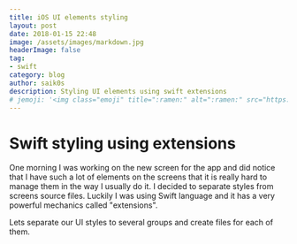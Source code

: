 ```yaml
---
title: iOS UI elements styling
layout: post
date: 2018-01-15 22:48
image: /assets/images/markdown.jpg
headerImage: false
tag:
- swift
category: blog
author: saik0s
description: Styling UI elements using swift extensions
# jemoji: '<img class="emoji" title=":ramen:" alt=":ramen:" src="https://assets.github.com/images/icons/emoji/unicode/1f35c.png" height="20" width="20" align="absmiddle">'
---
```


# Swift styling using extensions

One morning I was working on the new screen for the app and did notice that I have such a lot of elements on the screens that it is really hard to manage them in the way I usually do it. I decided to separate styles from screens source files. Luckily I was using Swift language and it has a very powerful mechanics called "extensions". 

Lets separate our UI styles to several groups and create files for each of them.
